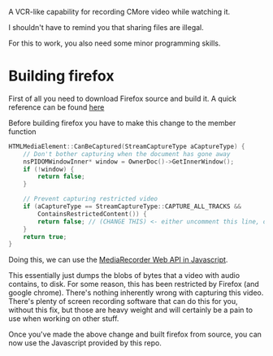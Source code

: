 A VCR-like capability for recording CMore video while watching it.

I shouldn't have to remind you that sharing files are illegal.

For this to work, you also need some minor programming skills.

# Building firefox

First of all you need to download Firefox source and build it.
A quick reference can be found [here](https://firefox-source-docs.mozilla.org/contributing/contribution_quickref.html#firefox-contributors-quick-reference)

Before building firefox you have to make this change to the member function
```cpp
HTMLMediaElement::CanBeCaptured(StreamCaptureType aCaptureType) {
	// Don't bother capturing when the document has gone away
	nsPIDOMWindowInner* window = OwnerDoc()->GetInnerWindow();
	if (!window) {
		return false;
	}

	// Prevent capturing restricted video
	if (aCaptureType == StreamCaptureType::CAPTURE_ALL_TRACKS &&
		ContainsRestrictedContent()) {
		return false; // (CHANGE THIS) <- either uncomment this line, or return true here
	}
	return true;  
}
```

Doing this, we can use the [MediaRecorder Web API in Javascript](https://developer.mozilla.org/en-US/docs/Web/API/MediaRecorder).

This essentially just dumps the blobs of bytes that a video with audio contains, to disk. For some reason, this has been restricted by Firefox (and google chrome). There's nothing inherently wrong with capturing this video. There's plenty of screen recording software that can do this for you, without this fix, but those are heavy weight and will certainly be a pain to use when working on other stuff.

Once you've made the above change and built firefox from source, you can now use the Javascript provided by this repo.
